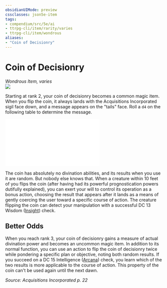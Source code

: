 ```yaml
---
obsidianUIMode: preview
cssclasses: json5e-item
tags:
- compendium/src/5e/ai
- ttrpg-cli/item/rarity/varies
- ttrpg-cli/item/wondrous
aliases: 
- "Coin of Decisionry"
---
```

# Coin of Decisionry
*Wondrous Item, varies*  
![](/3-Mechanics/CLI/items/img/coin-of-decisionry.webp#right)  


Starting at rank 2, your coin of decisionry becomes a common magic item. When you flip the coin, it always lands with the Acquisitions Incorporated sigil face down, and a message appears on the "tails" face. Roll a `d4` on the following table to determine the message.

![Coin of Decisionry](/3-Mechanics/CLI/tables/coin-of-decisionry-ai.md)

The coin has absolutely no divination abilities, and its results when you use it are random. But nobody else knows that. When a creature within 10 feet of you flips the coin (after having had its powerful prognostication powers dutifully explained), you can exert your will to control its operation as a bonus action, choosing the result that appears after it lands as a means of gently coercing the user toward a specific course of action. The creature flipping the coin can detect your manipulation with a successful DC 13 Wisdom ([Insight](/3-Mechanics/CLI/rules/skills.md#Insight)) check.

## Better Odds

When you reach rank 3, your coin of decisionry gains a measure of actual divination power and becomes an uncommon magic item. In addition to its normal function, you can use an action to flip the coin of decisionry twice while pondering a specific plan or objective, noting both random results. If you succeed on a DC 15 Intelligence ([Arcana](/3-Mechanics/CLI/rules/skills.md#Arcana)) check, you learn which of the two results is more applicable to the course of action. This property of the coin can't be used again until the next dawn.

*Source: Acquisitions Incorporated p. 22*